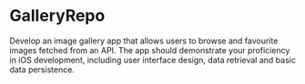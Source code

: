 # GalleryRepo
Develop an image gallery app that allows users to browse and favourite images fetched from an API. The app should demonstrate your proficiency in iOS development, including user interface design, data retrieval and basic data persistence.
